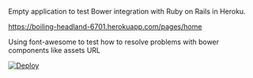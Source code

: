 Empty application to test Bower integration with Ruby on Rails in Heroku.

https://boiling-headland-6701.herokuapp.com/pages/home

Using font-awesome to test how to resolve problems with bower components like assets URL

[![Deploy](https://www.herokucdn.com/deploy/button.png)](https://heroku.com/deploy?template=https://github.com/ssjr/bower-with-rails-on-heroku)
